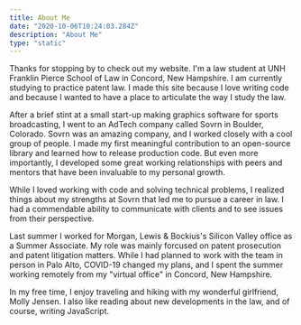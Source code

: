```yaml
---
title: About Me
date: "2020-10-06T10:24:03.284Z"
description: "About Me"
type: "static"
---
```


Thanks for stopping by to check out my website. I'm a law student at UNH Franklin Pierce School of Law in Concord, New Hampshire. I am currently studying to practice patent law. I made this site because I love writing code and because I wanted to have a place to articulate the way I study the law.

After a brief stint at a small start-up making graphics software for sports broadcasting, I went to an AdTech company called Sovrn in Boulder, Colorado. Sovrn was an amazing company, and I worked closely with a cool group of people. I made my first meaningful contribution to an open-source library and learned how to release production code. But even more importantly, I developed some great working relationships with peers and mentors that have been invaluable to my personal growth.

While I loved working with code and solving technical problems, I realized things about my strengths at Sovrn that led me to pursue a career in law. I had a commendable ability to communicate with clients and to see issues from their perspective.

Last summer I worked for Morgan, Lewis & Bockius's Silicon Valley office as a Summer Associate. My role was mainly forcused on patent prosecution and patent litigation matters. While I had planned to work with the team in person in Palo Alto, COVID-19 changed my plans, and I spent the summer working remotely from my "virtual office" in Concord, New Hampshire.

In my free time, I enjoy traveling and hiking with my wonderful girlfriend, Molly Jensen. I also like reading about new developments in the law, and of course, writing JavaScript.